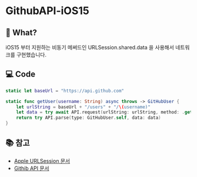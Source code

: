 # GithubAPI-iOS15

## 🤔 What? 
iOS15 부터 지원하는 비동기 메써드인 URLSession.shared.data 을 사용해서 네트워크를 구현했습니다.

## 💻 Code
```swift
static let baseUrl = "https://api.github.com"

static func getUser(username: String) async throws -> GitHubUser {
    let urlString = baseUrl + "/users" + "/\(username)"
    let data = try await API.request(urlString: urlString, method: .get)
    return try API.parse(type: GitHubUser.self, data: data)
}
```

## 📚 참고
- [Apple URLSession 문서](https://developer.apple.com/documentation/foundation/urlsession/3767352-data)
- [Githib API 문서](https://docs.github.com/en/rest/users/users?apiVersion=2022-11-28)
